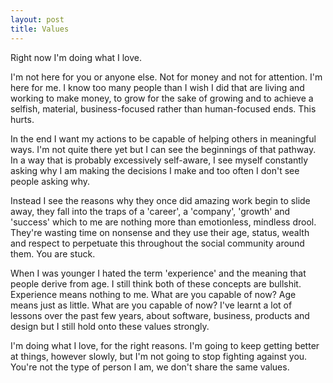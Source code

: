 ```yaml
---
layout: post
title: Values
---
```


Right now I'm doing what I love.

I'm not here for you or anyone else. Not for money and not for attention. I'm here for me. 
I know too many people than I wish I did that are living and working to make money, to grow for the sake of growing and to achieve a selfish, material, business-focused rather than human-focused ends. This hurts.

In the end I want my actions to be capable of helping others in meaningful ways. I'm not quite there yet but I
can see the beginnings of that pathway. In a way that is probably excessively self-aware, I see myself constantly asking why I am making the decisions I make and too often I don't see people asking why. 

Instead I see the reasons why they once did amazing work begin to slide away, they fall into the traps of a 'career', a 'company', 'growth' and 'success' which to me are nothing more than emotionless, mindless drool. They're wasting time on nonsense and they use their age, status, wealth and respect to perpetuate this throughout the social community around them. You are stuck.

When I was younger I hated the term 'experience' and the meaning that people derive from age. I still think both of these concepts are bullshit. Experience means nothing to me. What are you capable of now? Age means just as little. What are you capable of now? I've learnt a lot of lessons over the past few years, about software, business, products and design but I still hold onto these values strongly.

I'm doing what I love, for the right reasons. I'm going to keep getting better at things, however slowly, but I'm not going to stop fighting against you. You're not the type of person I am, we don't share the same values.